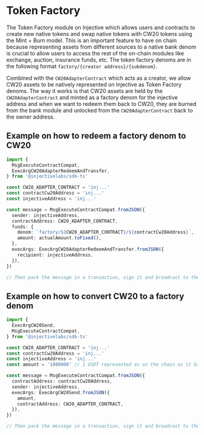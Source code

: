 # Token Factory

The Token Factory module on Injective which allows users and contracts to create new native tokens and swap native tokens with CW20 tokens using the Mint + Burn model. This is an important feature to have on chain because representing assets from different sources to a native bank denom is crucial to allow users to access the rest of the on-chain modules like exchange, auction, insurance funds, etc. The token factory denoms are in the following format `factory/{creator address}/{subdenom}`.

Combined with the `CW20AdapterContract` which acts as a creator, we allow CW20 assets to be natively represented on Injective as Token Factory denoms. The way it works is that CW20 assets are held by the `CW20AdapterContract` and minted as a factory denom for the injective address and when we want to redeem them back to CW20, they are burned from the bank module and unlocked from the `CW20AdapterContract` back to the owner address.

## Example on how to redeem a factory denom to CW20

```ts
import {
  MsgExecuteContractCompat,
  ExecArgCW20AdapterRedeemAndTransfer,
} from '@injectivelabs/sdk-ts'

const CW20_ADAPTER_CONTRACT = 'inj...'
const contractCw20Address = 'inj...'
const injectiveAddress = 'inj...'

const message = MsgExecuteContractCompat.fromJSON({
  sender: injectiveAddress,
  contractAddress: CW20_ADAPTER_CONTRACT,
  funds: {
    denom: `factory/${CW20_ADAPTER_CONTRACT}/${contractCw20Address}`,
    amount: actualAmount.toFixed(),
  },
  execArgs: ExecArgCW20AdapterRedeemAndTransfer.fromJSON({
    recipient: injectiveAddress,
  }),
})

// Then pack the message in a transaction, sign it and broadcast to the chain
```

## Example on how to convert CW20 to a factory denom

```ts
import {
  ExecArgCW20Send,
  MsgExecuteContractCompat,
} from '@injectivelabs/sdk-ts'

const CW20_ADAPTER_CONTRACT = 'inj...'
const contractCw20Address = 'inj...'
const injectiveAddress = 'inj...'
const amount = '1000000' // 1 USDT represented as on the chain as it has 6 decimals

const message = MsgExecuteContractCompat.fromJSON({
  contractAddress: contractCw20Address,
  sender: injectiveAddress,
  execArgs: ExecArgCW20Send.fromJSON({
    amount,
    contractAddress: CW20_ADAPTER_CONTRACT,
  }),
})

// Then pack the message in a transaction, sign it and broadcast to the chain
```
